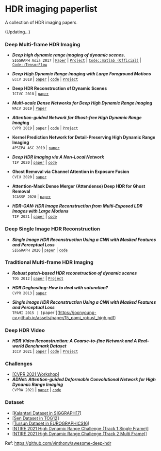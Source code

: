 # HDR imaging paperlist

A collection of HDR imaging papers.

(Updating...)


### Deep Multi-frame HDR Imaging

* **_Deep high dynamic range imaging of dynamic scenes._** <br>
  `SIGGRAPH Asia 2017` | [`Paper`](https://cseweb.ucsd.edu/~viscomp/projects/SIG17HDR/PaperData/SIGGRAPH17_HDR.pdf) | [`Project`](http://viscomp.ucsd.edu/projects/SIG17HDR/) | [`Code::matlab (Official)`](https://cseweb.ucsd.edu/~viscomp/projects/SIG17HDR/PaperData/SIGGRAPH17_HDR_Code_v1.0.zip) | [`Code::TensorFlow`](https://github.com/TH3CHARLie/deep-high-dynamic-range)<br>

* **_Deep High Dynamic Range Imaging with Large Foreground Motions_**  <br>
  `ECCV 2018` | [`paper`](https://www.ecva.net/papers/eccv_2018/papers_ECCV/papers/Shangzhe_Wu_Deep_High_Dynamic_ECCV_2018_paper.pdf) | [`code`](https://github.com/elliottwu/DeepHDR) | [`Project`](https://elliottwu.com/projects/hdr/) 

* **Deep HDR Reconstruction of Dynamic Scenes** <br>
  `ICIVC 2018` | [`paper`](https://ieeexplore.ieee.org/abstract/document/8492856)

* **_Multi-scale Dense Networks for Deep High Dynamic Range Imaging_** <br>
  `WACV 2019`  | [`Paper`](https://ieeexplore.ieee.org/document/8658831)

* **_Attention-guided Network for Ghost-free High Dynamic Range Imaging_** <br>
  `CVPR 2019` | [`paper`](https://arxiv.org/abs/1904.10293) | [`code`](https://github.com/qingsenyangit/AHDRNet) | [`Project`](https://donggong1.github.io/ahdr.html)

* **Kernel Prediction Network for Detail-Preserving High Dynamic Range Imaging** <br>
  `APSIPA ASC 2019` | [`paper`](https://ieeexplore.ieee.org/document/9023217)

* **_Deep HDR Imaging via A Non-Local Network_** <br>
  `TIP 2020` | [`paper`](https://ieeexplore.ieee.org/abstract/document/8989959) | [`code`](https://github.com/tuvovan/NHDRRNet)

* **Ghost Removal via Channel Attention in Exposure Fusion**  <br>
  `CVIU 2020` | [`paper`](https://www.sciencedirect.com/science/article/pii/S1077314220301132)

* **Attention-Mask Dense Merger (Attendense) Deep HDR for Ghost Removal**  <br>
  `ICASSP 2020` | [`paper`](https://ieeexplore.ieee.org/abstract/document/9053180)

* **_HDR-GAN: HDR Image Reconstruction from Multi-Exposed LDR Images with Large Motions_** <br>
  `TIP 2021` | [`paper`](https://arxiv.org/abs/2007.01628) | [`code`](https://github.com/nonu116/HDR-GAN)

### Deep Single Image HDR Reconstruction

* **_Single Image HDR Reconstruction Using a CNN with Masked Features and Perceptual Loss_** <br>
  `SIGGRAPH 2020` | [`paper`](https://arxiv.org/abs/2005.07335) | [`code`](https://github.com/marcelsan/Deep-HdrReconstruction)

### Traditional Multi-frame HDR Imaging

* **_Robust patch-based HDR reconstruction of dynamic scenes_** <br>
  `TOG 2012` | [`paper`](https://people.engr.tamu.edu/nimak/Data/SIGASIA12_HDR_PatchBasedReconstruction_LoRes.pdf) | [`Project`](https://web.ece.ucsb.edu/~psen/hdrvideo)

* **_HDR Deghosting: How to deal with saturation?_** <br>
  `CVPR 2013` | [`paper`](http://citeseerx.ist.psu.edu/viewdoc/download?doi=10.1.1.365.7215&rep=rep1&type=pdf) 
* **_Single Image HDR Reconstruction Using a CNN with Masked Features and Perceptual Loss_** <br>
  `TPAMI 2015 | [`paper`](https://joonyoung-cv.github.io/assets/paper/15_pami_robust_high.pdf) 

### Deep HDR Video

* **_HDR Video Reconstruction: A Coarse-to-fine Network and A Real-world Benchmark Dataset_** <br>
  `ICCV 2021` | [`paper`](https://arxiv.org/abs/2103.14943) | [`code`](https://github.com/guanyingc/DeepHDRVideo) | [`Project`](https://guanyingc.github.io/DeepHDRVideo/)


### Challenges

* [[CVPR 2021 Workshop]](https://arxiv.org/abs/2106.01439)
* **_ADNet: Attention-guided Deformable Convolutional Network for High Dynamic Range Imaging_** <br>
  `CVPRW 2021` | [`paper`](https://arxiv.org/pdf/2105.10697.pdf) | [`code`](https://github.com/liuzhen03/ADNet)

### Dataset

* [[Kalantari Dataset in SIGGRAPH17]](https://cseweb.ucsd.edu/~viscomp/projects/SIG17HDR/)
* [[Sen Dataset in TOG12]](https://web.ece.ucsb.edu/~psen/hdrvideo)
* [[Tursun Dataset in EUROGRAPHICS16]](https://user.ceng.metu.edu.tr/~akyuz/files/eg2016/index.html)
* [[NTIRE 2021 High Dynamic Range Challenge (Track 1 Single Frame)]](https://competitions.codalab.org/competitions/28161#participate-get-data)
* [[NTIRE 2021 High Dynamic Range Challenge (Track 2 Multi Frame)]](https://competitions.codalab.org/competitions/28162)



Ref:
https://github.com/vinthony/awesome-deep-hdr
